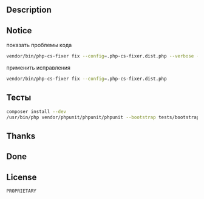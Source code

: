 ## Description

## Notice

показать проблемы кода

```bash
vendor/bin/php-cs-fixer fix --config=.php-cs-fixer.dist.php --verbose --diff --dry-run
```

применить исправления

```bash
vendor/bin/php-cs-fixer fix --config=.php-cs-fixer.dist.php
```

## Тесты

```bash
composer install --dev
/usr/bin/php vendor/phpunit/phpunit/phpunit --bootstrap tests/bootstrap.php --configuration phpunit.xml.dist tests --teamcity

```

## Thanks

## Done

## License
    PROPRIETARY